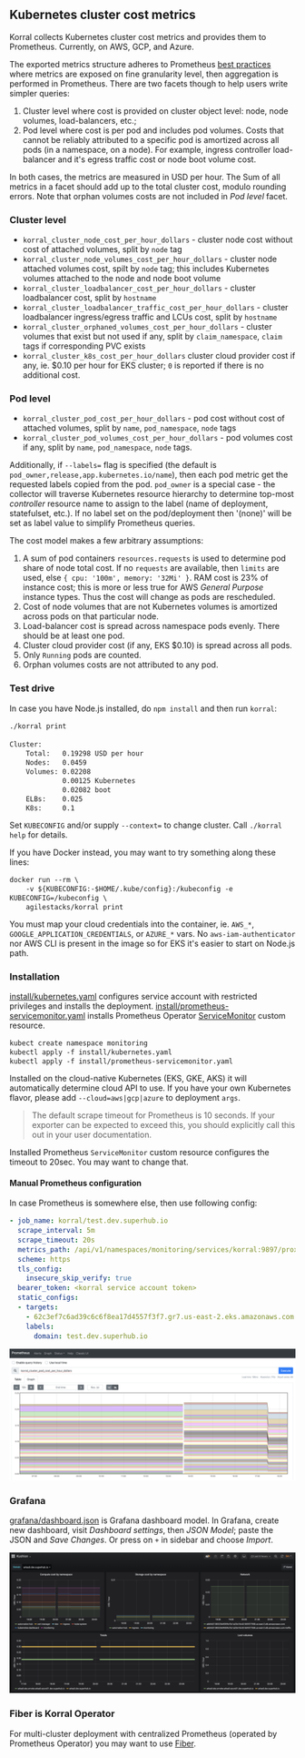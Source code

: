## Kubernetes cluster cost metrics

Korral collects Kubernetes cluster cost metrics and provides them to Prometheus. Currently, on AWS, GCP, and Azure.

The exported metrics structure adheres to Prometheus [best practices](https://prometheus.io/docs/practices/naming/) where metrics are exposed on fine granularity level, then aggregation is performed in Prometheus. There are two facets though to help users write simpler queries:

1. Cluster level where cost is provided on cluster object level: node, node volumes, load-balancers, etc.;
2. Pod level where cost is per pod and includes pod volumes. Costs that cannot be reliably attributed to a specific pod is amortized across all pods (in a namespace, on a node). For example, ingress controller load-balancer and it's egress traffic cost or node boot volume cost.

In both cases, the metrics are measured in USD per hour. The Sum of all metrics in a facet should add up to the total cluster cost, modulo rounding errors. Note that orphan volumes costs are not included in _Pod level_ facet.

### Cluster level

- `korral_cluster_node_cost_per_hour_dollars` - cluster node cost without cost of attached volumes, split by `node` tag
- `korral_cluster_node_volumes_cost_per_hour_dollars` - cluster node attached volumes cost, spilt by `node` tag; this includes Kubernetes volumes attached to the node and node boot volume
- `korral_cluster_loadbalancer_cost_per_hour_dollars` - cluster loadbalancer cost, split by `hostname`
- `korral_cluster_loadbalancer_traffic_cost_per_hour_dollars` - cluster loadbalancer ingress/egress traffic and LCUs cost, split by `hostname`
- `korral_cluster_orphaned_volumes_cost_per_hour_dollars` - cluster volumes that exist but not used if any, split by `claim_namespace`, `claim` tags if corresponding PVC exists
- `korral_cluster_k8s_cost_per_hour_dollars` cluster cloud provider cost if any, ie. $0.10 per hour for EKS cluster; `0` is reported if there is no additional cost.

### Pod level

- `korral_cluster_pod_cost_per_hour_dollars` - pod cost without cost of attached volumes, split by `name`, `pod_namespace`, `node` tags
- `korral_cluster_pod_volumes_cost_per_hour_dollars` - pod volumes cost if any, split by `name`, `pod_namespace`, `node` tags.

Additionally, if `--labels=` flag is specified (the default is `pod_owner,release,app.kubernetes.io/name`), then each pod metric get the requested labels copied from the pod. `pod_owner` is a special case - the collector will traverse Kubernetes resource hierarchy to determine top-most _controller_ resource name to assign to the label (name of deployment, statefulset, etc.). If no label set on the pod/deployment then '(none)' will be set as label value to simplify Prometheus queries.

The cost model makes a few arbitrary assumptions:

1. A sum of pod containers `resources.requests` is used to determine pod share of node total cost. If no `requests` are available, then `limits` are used, else `{ cpu: '100m', memory: '32Mi' }`. RAM cost is 23% of instance cost; this is more or less true for AWS _General Purpose_ instance types. Thus the cost will change as pods are rescheduled.
2. Cost of node volumes that are not Kubernetes volumes is amortized across pods on that particular node.
3. Load-balancer cost is spread across namespace pods evenly. There should be at least one pod.
4. Cluster cloud provider cost (if any, EKS $0.10) is spread across all pods.
5. Only `Running` pods are counted.
6. Orphan volumes costs are not attributed to any pod.

### Test drive

In case you have Node.js installed, do `npm install` and then run `korral`:

    ./korral print

    Cluster:
        Total:   0.19298 USD per hour
        Nodes:   0.0459
        Volumes: 0.02208
                 0.00125 Kubernetes
                 0.02082 boot
        ELBs:    0.025
        K8s:     0.1

Set `KUBECONFIG` and/or supply `--context=` to change cluster. Call `./korral help` for details.

If you have Docker instead, you may want to try something along these lines:

    docker run --rm \
        -v ${KUBECONFIG:-$HOME/.kube/config}:/kubeconfig -e KUBECONFIG=/kubeconfig \
        agilestacks/korral print

You must map your cloud credentials into the container, ie. `AWS_*`, `GOOGLE_APPLICATION_CREDENTIALS`, or `AZURE_*` vars. No `aws-iam-authenticator` nor AWS CLI is present in the image so for EKS it's easier to start on Node.js path.

### Installation

[install/kubernetes.yaml] configures service account with restricted privileges and installs the deployment. [install/prometheus-servicemonitor.yaml] installs Prometheus Operator [ServiceMonitor] custom resource.

    kubect create namespace monitoring
    kubectl apply -f install/kubernetes.yaml
    kubectl apply -f install/prometheus-servicemonitor.yaml

Installed on the cloud-native Kubernetes (EKS, GKE, AKS) it will automatically determine cloud API to use. If you have your own Kubernetes flavor, please add `--cloud=aws|gcp|azure` to deployment `args`.

> The default scrape timeout for Prometheus is 10 seconds. If your exporter can be expected to exceed this, you should explicitly call this out in your user documentation.

Installed Prometheus `ServiceMonitor` custom resource configures the timeout to 20sec. You may want to change that.

#### Manual Prometheus configuration

In case Prometheus is somewhere else, then use following config:

```yaml
- job_name: korral/test.dev.superhub.io
  scrape_interval: 5m
  scrape_timeout: 20s
  metrics_path: /api/v1/namespaces/monitoring/services/korral:9897/proxy/metrics
  scheme: https
  tls_config:
    insecure_skip_verify: true
  bearer_token: <korral service account token>
  static_configs:
  - targets:
    - 62c3ef7c6ad39c6c6f8ea17d4557f3f7.gr7.us-east-2.eks.amazonaws.com:443
    labels:
      domain: test.dev.superhub.io
```

![Prometheus metrics](prometheus.png)

### Grafana

[grafana/dashboard.json](grafana/dashboard.json) is Grafana dashboard model. In Grafana, create new dashboard, visit _Dashboard settings_, then _JSON Model_; paste the JSON and _Save Changes_. Or press on `+` in sidebar and choose _Import_.

![Grafana Kubernetes cost dashboard](grafana/grafana.png)

### Fiber is Korral Operator

For multi-cluster deployment with centralized Prometheus (operated by Prometheus Operator) you may want to use [Fiber].


[Fiber]: https://github.com/agilestacks/fiber
[install/kubernetes.yaml]: https://github.com/agilestacks/korral/blob/master/install/kubernetes.yaml
[install/prometheus-servicemonitor.yaml]: https://github.com/agilestacks/korral/blob/master/install/prometheus-servicemonitor.yaml
[grafana/dashboard.json]: https://github.com/agilestacks/korral/blob/master/grafana/dashboard.json
[ServiceMonitor]: https://github.com/prometheus-operator/prometheus-operator/blob/master/Documentation/design.md
